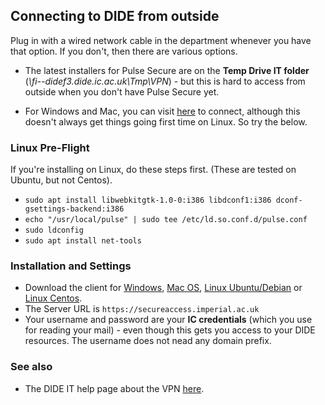 ## Connecting to DIDE from outside

Plug in with a wired network cable in the department whenever you have that option. If you don't, then there are various options.

* The latest installers for Pulse Secure are on the
**Temp Drive IT folder** (*\\fi--didef3.dide.ic.ac.uk\Tmp\VPN*) - but this is hard to access from outside when you don't
have Pulse Secure yet.

* For Windows and Mac, you can visit [here](https://secureaccess.imperial.ac.uk) to connect, although this doesn't always
get things going first time on Linux. So try the below.

### Linux Pre-Flight

If you're installing on Linux, do these steps first. (These are tested on Ubuntu, but not Centos).

* `sudo apt install libwebkitgtk-1.0-0:i386 libdconf1:i386 dconf-gsettings-backend:i386`
* `echo "/usr/local/pulse" | sudo tee /etc/ld.so.conf.d/pulse.conf`
* `sudo ldconfig`
* `sudo apt install net-tools`

### Installation and Settings

* Download the client for [Windows](https://mrcdata.dide.ic.ac.uk/resources/ps-pulse-win-5.3r6.0-b1769-64bitinstaller.msi),
[Mac OS](https://mrcdata.dide.ic.ac.uk/resources/ps-pulse-mac-5.3r6.0-b1769-installer.dmg),
[Linux Ubuntu/Debian](https://mrcdata.dide.ic.ac.uk/resources/ps-pulse-linux-5.3r6.0-b1769-ubuntu-debian-64-bit-installer.deb)
or [Linux Centos](https://mrcdata.dide.ic.ac.uk/resources/ps-pulse-linux-5.3r6.0-b1769-centos-rhel-64-bit-installer.rpm).
* The Server URL is `https://secureaccess.imperial.ac.uk`
* Your username and password are your **IC credentials** (which you use for reading your mail) - even though this gets you
access to your DIDE resources. The username does not nead any domain prefix.

### See also

* The DIDE IT help page about the VPN [here](https://mrcdata.dide.ic.ac.uk/wiki/index.php/VPN_access_to_DIDE).
